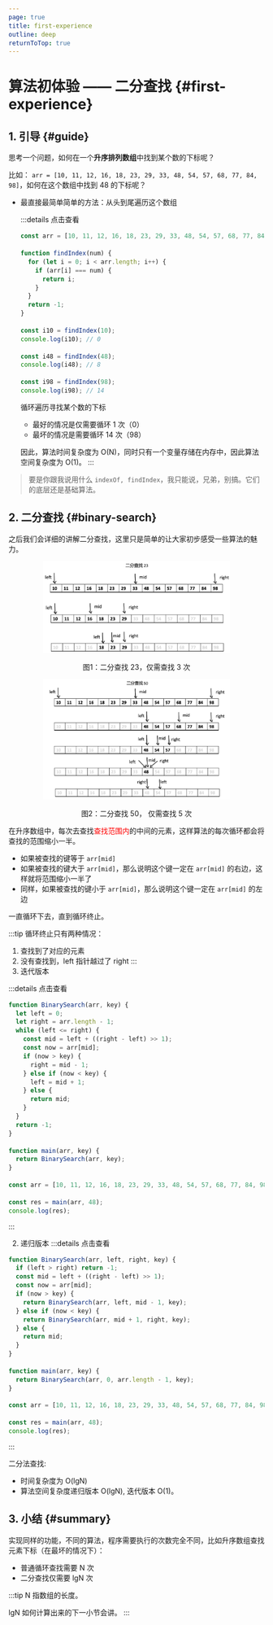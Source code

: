 ```yaml
---
page: true
title: first-experience
outline: deep
returnToTop: true
---
```


# 算法初体验 —— 二分查找 {#first-experience}

## 1. 引导 {#guide}

思考一个问题，如何在一个**升序排列数组**中找到某个数的下标呢？

比如： `arr = [10, 11, 12, 16, 18, 23, 29, 33, 48, 54, 57, 68, 77, 84, 98]`，如何在这个数组中找到 48 的下标呢？

- 最直接最简单简单的方法：从头到尾遍历这个数组

  :::details 点击查看

  ```js
  const arr = [10, 11, 12, 16, 18, 23, 29, 33, 48, 54, 57, 68, 77, 84, 98];

  function findIndex(num) {
    for (let i = 0; i < arr.length; i++) {
      if (arr[i] === num) {
        return i;
      }
    }
    return -1;
  }

  const i10 = findIndex(10);
  console.log(i10); // 0

  const i48 = findIndex(48);
  console.log(i48); // 8

  const i98 = findIndex(98);
  console.log(i98); // 14
  ```

  循环遍历寻找某个数的下标

  - 最好的情况是仅需要循环 1 次（0）
  - 最坏的情况是需要循环 14 次（98）

  因此，算法时间复杂度为 O(N)，同时只有一个变量存储在内存中，因此算法空间复杂度为 O(1)。
  :::

> 要是你跟我说用什么 `indexOf, findIndex`，我只能说，兄弟，别搞。它们的底层还是基础算法。

## 2. 二分查找 {#binary-search}

之后我们会详细的讲解二分查找，这里只是简单的让大家初步感受一些算法的魅力。

<div align='center'>
  <img src="./images/binary-search/search-23.png" alt="image-20220329080948444" style="zoom:36%;" />
  <p class="image-title">图1：二分查找 23，仅需查找 3 次</p>
</div>

<div align='center'>
  <img src="./images/binary-search/search-50.png" alt="image-20220329080948444" style="zoom:36%;" />
  <p class="image-title">图2：二分查找 50， 仅需查找 5 次</p>
</div>

在升序数组中，每次去查找<span style="color: red">查找范围内</span>的中间的元素，这样算法的每次循环都会将查找的范围缩小一半。

- 如果被查找的键等于 `arr[mid]`
- 如果被查找的键大于 `arr[mid]`，那么说明这个键一定在 `arr[mid]` 的右边，这样就将范围缩小一半了
- 同样，如果被查找的键小于 `arr[mid]`，那么说明这个键一定在 `arr[mid]` 的左边

一直循环下去，直到循环终止。

:::tip
循环终止只有两种情况：

1. 查找到了对应的元素
2. 没有查找到，left 指针越过了 right
   :::
3. 迭代版本

:::details 点击查看

```js
function BinarySearch(arr, key) {
  let left = 0;
  let right = arr.length - 1;
  while (left <= right) {
    const mid = left + ((right - left) >> 1);
    const now = arr[mid];
    if (now > key) {
      right = mid - 1;
    } else if (now < key) {
      left = mid + 1;
    } else {
      return mid;
    }
  }
  return -1;
}

function main(arr, key) {
  return BinarySearch(arr, key);
}

const arr = [10, 11, 12, 16, 18, 23, 29, 33, 48, 54, 57, 68, 77, 84, 98];

const res = main(arr, 48);
console.log(res);
```

:::

2. 递归版本
   :::details 点击查看

```js
function BinarySearch(arr, left, right, key) {
  if (left > right) return -1;
  const mid = left + ((right - left) >> 1);
  const now = arr[mid];
  if (now > key) {
    return BinarySearch(arr, left, mid - 1, key);
  } else if (now < key) {
    return BinarySearch(arr, mid + 1, right, key);
  } else {
    return mid;
  }
}

function main(arr, key) {
  return BinarySearch(arr, 0, arr.length - 1, key);
}

const arr = [10, 11, 12, 16, 18, 23, 29, 33, 48, 54, 57, 68, 77, 84, 98];

const res = main(arr, 48);
console.log(res);
```

:::

二分法查找:

- 时间复杂度为 O(lgN)
- 算法空间复杂度递归版本 O(lgN), 迭代版本 O(1)。

## 3. 小结 {#summary}

实现同样的功能，不同的算法，程序需要执行的次数完全不同，比如升序数组查找元素下标（在最坏的情况下）：

- 普通循环查找需要 N 次
- 二分查找仅需要 lgN 次

:::tip
N 指数组的长度。

lgN 如何计算出来的下一小节会讲。
:::
